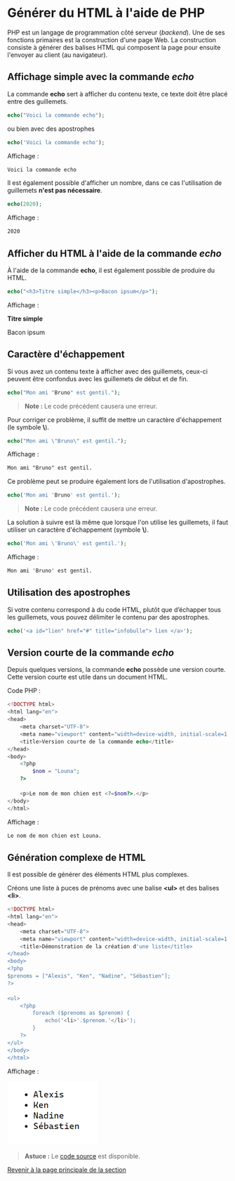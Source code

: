 # Générer du HTML à l'aide de PHP

PHP est un langage de programmation côté serveur (_backend_). Une de ses fonctions primaires est la construction d'une page Web. La construction consiste à générer des balises HTML qui composent la page pour ensuite l'envoyer au client (au navigateur).

## Affichage simple avec la commande _echo_

La commande __echo__ sert à afficher du contenu texte, ce texte doit être placé entre des guillemets.

```php
echo("Voici la commande echo");
```

ou bien avec des apostrophes

```php
echo('Voici la commande echo');
```

Affichage :

```txt
Voici la commande echo
```

Il est également possible d'afficher un nombre, dans ce cas l'utilisation de guillemets __n'est pas nécessaire__.

```php
echo(2020);
```

Affichage :

```txt
2020
```

## Afficher du HTML à l'aide de la commande _echo_

À l'aide de la commande __echo__, il est également possible de produire du HTML.

```php
echo("<h3>Titre simple</h3><p>Bacon ipsum</p>");
```

Affichage :

__Titre simple__

Bacon ipsum

## Caractère d'échappement

Si vous avez un contenu texte à afficher avec des guillemets, ceux-ci peuvent être confondus avec les guillemets de début et de fin.

```php
echo("Mon ami "Bruno" est gentil.");
```

>**Note :** Le code précédent causera une erreur.

Pour corriger ce problème, il suffit de mettre un caractère d'échappement (le symbole __\\__).

```php
echo("Mon ami \"Bruno\" est gentil.");
```

Affichage :

```txt
Mon ami "Bruno" est gentil.
```

Ce problème peut se produire également lors de l'utilisation d'apostrophes.

```php
echo('Mon ami 'Bruno' est gentil.');
```

>**Note :** Le code précédent causera une erreur.

La solution à suivre est là même que lorsque l'on utilise les guillemets, il faut utiliser un caractère d'échappement (symbole __\\__).

```php
echo('Mon ami \'Bruno\' est gentil.');
```

Affichage :

```txt
Mon ami 'Bruno' est gentil.
```

## Utilisation des apostrophes

Si votre contenu correspond à du code HTML, plutôt que d’échapper tous les guillemets, vous pouvez délimiter le contenu par des apostrophes.

```php
echo('<a id="lien" href="#" title="infobulle"> lien </a>');
```

## Version courte de la commande _echo_

Depuis quelques versions, la commande __echo__ possède une version courte. Cette version courte est utile dans un document HTML. __<?="ma valeur"?>__

Code PHP :

```php
<!DOCTYPE html>
<html lang="en">
<head>
    <meta charset="UTF-8">
    <meta name="viewport" content="width=device-width, initial-scale=1.0">
    <title>Version courte de la commande echo</title>
</head>
<body>
    <?php
        $nom = "Louna";
    ?>

    <p>Le nom de mon chien est <?=$nom?>.</p>
</body>
</html>
```

Affichage :

```txt
Le nom de mon chien est Louna.
```

## Génération complexe de HTML

Il est possible de générer des éléments HTML plus complexes.

Créons une liste à puces de prénoms avec une balise __\<ul\>__ et des balises __\<li\>__.

```php
<!DOCTYPE html>
<html lang="en">
<head>
    <meta charset="UTF-8">
    <meta name="viewport" content="width=device-width, initial-scale=1.0">
    <title>Démonstration de la création d'une liste</title>
</head>
<body>
<?php
$prenoms = ["Alexis", "Ken", "Nadine", "Sébastien"];
?>

<ul>
    <?php
        foreach ($prenoms as $prenom) {
            echo('<li>'.$prenom.'</li>');
        }
    ?>
</ul>
</body>
</html>
```

Affichage :

![Afficher une liste de prénoms](../images/afficher-liste-prenom.PNG)

>**Astuce :** Le [code source](../src/exemple-interpretation-php/exemple-afficher-liste.php) est disponible.

[Revenir à la page principale de la section](README.md)
